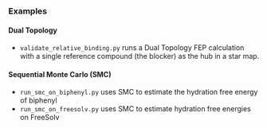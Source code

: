 ### Examples

#### Dual Topology
  * `validate_relative_binding.py` runs a Dual Topology FEP calculation with a single reference compound (the blocker) as the hub in a star map.

#### Sequential Monte Carlo (SMC)
* `run_smc_on_biphenyl.py` uses SMC to estimate the hydration free energy of biphenyl
* `run_smc_on_freesolv.py` uses SMC to estimate hydration free energies on FreeSolv
